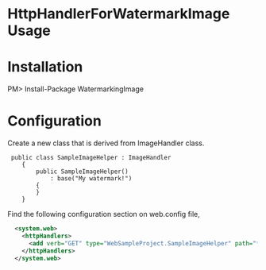 HttpHandlerForWatermarkImage Usage
===================================

Installation
============

PM> Install-Package WatermarkingImage

Configuration
=============

Create a new class that is derived from ImageHandler class.

```
 public class SampleImageHelper : ImageHandler
    {
        public SampleImageHelper()
            : base("My watermark!")
        {
        }
    }
```


Find the following configuration section on web.config file,

```xml
  <system.web>
    <httpHandlers>
      <add verb="GET" type="WebSampleProject.SampleImageHelper" path="*.jpg,*.png,*.gif,*.bmp"/>
    </httpHandlers>
  </system.web>
```



